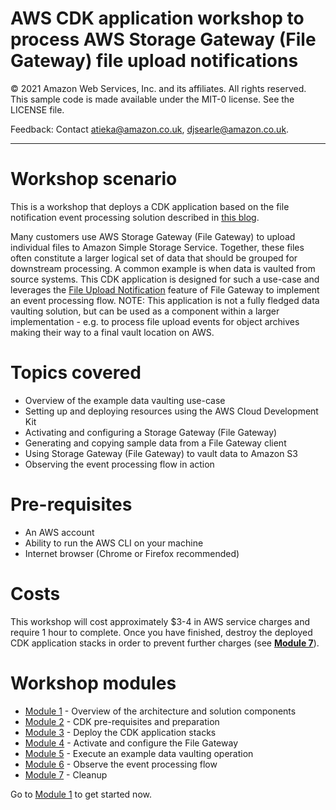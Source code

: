 # AWS CDK application workshop to process AWS Storage Gateway (File Gateway) file upload notifications

© 2021 Amazon Web Services, Inc. and its affiliates. All rights reserved. This sample code is made available under the MIT-0 license. See the LICENSE file.

Feedback: Contact atieka@amazon.co.uk, djsearle@amazon.co.uk.

---

# Workshop scenario
This is a workshop that deploys a CDK application based on the file notification event processing solution described in [this blog](https://aws.amazon.com/blogs/storage/processing-file-upload-notifications-from-aws-storage-gateway-on-amazon-s3/).

Many customers use AWS Storage Gateway (File Gateway) to upload individual files to Amazon Simple Storage Service. Together, these files often constitute a larger logical set of data that should be grouped for downstream processing. A common example is when data is vaulted from source systems. This CDK application is designed for such a use-case and leverages the [File Upload Notification](https://docs.aws.amazon.com/storagegateway/latest/userguide/monitoring-file-gateway.html#get-file-upload-notification) feature of File Gateway to implement an event processing flow. NOTE: This application is not a fully fledged data vaulting solution, but can be used as a component within a larger implementation - e.g. to process file upload events for object archives making their way to a final vault location on AWS.

# Topics covered
* Overview of the example data vaulting use-case
* Setting up and deploying resources using the AWS Cloud Development Kit
* Activating and configuring a Storage Gateway (File Gateway)
* Generating and copying sample data from a File Gateway client
* Using Storage Gateway (File Gateway) to vault data to Amazon S3
* Observing the event processing flow in action

# Pre-requisites
* An AWS account
* Ability to run the AWS CLI on your machine
* Internet browser (Chrome or Firefox recommended)

# Costs
This workshop will cost approximately $3-4 in AWS service charges and require 1 hour to complete. Once you have finished, destroy the deployed CDK application stacks in order to prevent further charges (see [**Module 7**](modules/MODULE7.md)).

# Workshop modules
* [Module 1](modules/MODULE1.md) - Overview of the architecture and solution components
* [Module 2](modules/MODULE2.md) - CDK pre-requisites and preparation
* [Module 3](modules/MODULE3.md) - Deploy the CDK application stacks
* [Module 4](modules/MODULE4.md) - Activate and configure the File Gateway
* [Module 5](modules/MODULE5.md) - Execute an example data vaulting operation
* [Module 6](modules/MODULE6.md) - Observe the event processing flow
* [Module 7](modules/MODULE7.md) - Cleanup

Go to [Module 1](modules/MODULE1.md) to get started now.
